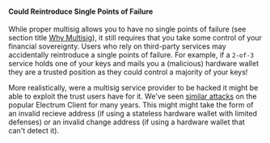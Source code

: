 #### Could Reintroduce Single Points of Failure
While proper multisig allows you to have no single points of failure (see section title [Why Multisig](/why-multisig)), it still requires that you take some control of your financial sovereignty.
Users who rely on third-party services may accidentally reintroduce a single points of failure.
For example, if a `2-of-3` service holds one of your keys and mails you a (malicious) hardware wallet they are a trusted position as they could control a majority of your keys!

More realistically, were a multisig service provider to be hacked it might be able to exploit the trust users have for it.
We've seen [similar attacks](https://cointelegraph.com/news/electrum-bitcoin-wallet-still-plagued-by-known-crypto-phishing-attack) on the popular Electrum Client for many years.
This might might take the form of an invalid recieve address (if using a stateless hardware wallet with limited defenses) or an invalid change address (if using a hardware wallet that can't detect it).
